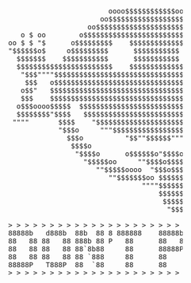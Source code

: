 <pre>                       
                                          oooo$$$$$$$$$$$$oooo
                                        oo$$$$$$$$$$$$$$$$$$$$$$$$o
                                     oo$$$$$$$$$$$$$$$$$$$$$$$$$$$$$$o         o$   $$ o$
                     o $ oo        o$$$$$$$$$$$$$$$$$$$$$$$$$$$$$$$$$$$$o       $$ $$ $$o$
                  oo $ $ "$      o$$$$$$$$$    $$$$$$$$$$$$$    $$$$$$$$$o       $$$o$$o$
                  "$$$$$$o$     o$$$$$$$$$      $$$$$$$$$$$      $$$$$$$$$$o    $$$$$$$$
                    $$$$$$$    $$$$$$$$$$$      $$$$$$$$$$$      $$$$$$$$$$$$$$$$$$$$$$$
                    $$$$$$$$$$$$$$$$$$$$$$$    $$$$$$$$$$$$$    $$$$$$$$$$$$$$  """$$$
                     "$$$""""$$$$$$$$$$$$$$$$$$$$$$$$$$$$$$$$$$$$$$$$$$$$$$$$$     "$$$
                      $$$   o$$$$$$$$$$$$$$$$$$$$$$$$$$$$$$$$$$$$$$$$$$$$$$$$$$     "$$$o
                     o$$"   $$$$$$$$$$$$$$$$$$$$$$$$$$$$$$$$$$$$$$$$$$$$$$$$$$$       $$$o
                     $$$    $$$$$$$$$$$$$$$$$$$$$$$$$$$$$$$$$$$$$$$$$$$$$" "$$$$$$ooooo$$$$o
                    o$$$oooo$$$$$  $$$$$$$$$$$$$$$$$$$$$$$$$$$$$$$$$$$$$   o$$$$$$$$$$$$$$$$$
                    $$$$$$$$"$$$$   $$$$$$$$$$$$$$$$$$$$$$$$$$$$$$$$$$     $$$$""""""""
                   """"       $$$$    "$$$$$$$$$$$$$$$$$$$$$$$$$$$$"      o$$$
                              "$$$o     """$$$$$$$$$$$$$$$$$$"$$"         $$$
                                $$$o          "$$""$$$$$$""""           o$$$
                                 $$$$o                                o$$$"
                                  "$$$$o      o$$$$$$o"$$$$o        o$$$$
                                    "$$$$$oo     ""$$$$o$$$$$o   o$$$$""
                                       ""$$$$$oooo  "$$$o$$$$$$$$$"""
                                          ""$$$$$$$oo $$$$$$$$$$
                                                  """"$$$$$$$$$$$
                                                      $$$$$$$$$$$$
                                                       $$$$$$$$$$"
                                                        "$$$""""
              
                  > > > > > > > > > > > > > > > > > > > > > > > > > > > > > > > > > > > > > 
                  88888b   d888b  88b  88 8 888888    88888b   888    88b  88 88  d888b  88
                  88   88 88   88 888b 88 P   88      88   88 88 88   888b 88 88 88   `  88
                  88   88 88   88 88`8b88     88      88888P 88   88  88`8b88 88 88      88
                  88   88 88   88 88 `888     88      88    d8888888b 88 `888 88 88   ,  `"
                  88888P   T888P  88  `88     88      88    88     8b 88  `88 88  T888P  88
                  > > > > > > > > > > > > > > > > > > > > > > > > > > > > > > > > > > > > > 
    
    </pre>
